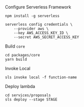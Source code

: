 Configure Serverless Framework
```
npm install -g serverless

serverless config credentials \
    --provider aws \
    --key AWS_ACCESS_KEY_ID \
    --secret AWS_SECRET_ACCESS_KEY
```

Build `core`
```
cd packages/core
yarn build
```

Invoke Local
```
sls invoke local -f function-name
```

Deploy lambda
```
cd services/proposals
sls deploy --stage STAGE
```